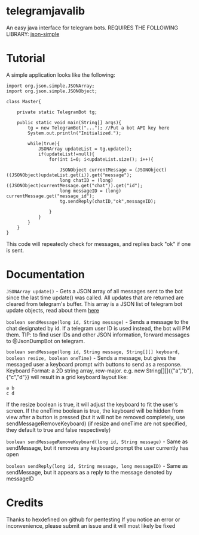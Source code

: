 # telegramjavalib
An easy java interface for telegram bots.
REQUIRES THE FOLLOWING LIBRARY:
[json-simple](https://code.google.com/archive/p/json-simple/)

# Tutorial
A simple application looks like the following:
```
import org.json.simple.JSONArray;
import org.json.simple.JSONObject;

class Master{
	
	private static TelegramBot tg;
	
	public static void main(String[] args){
		tg = new TelegramBot("..."); //Put a bot API key here
		System.out.println("Initialized.");
		
		while(true){
			JSONArray updateList = tg.update();
			if(updateList!=null){
				for(int i=0; i<updateList.size(); i++){
					
					JSONObject currentMessage = (JSONObject) ((JSONObject)updateList.get(i)).get("message");
					long chatID = (long) ((JSONObject)currentMessage.get("chat")).get("id");
					long messageID = (long) currentMessage.get("message_id");
					tg.sendReply(chatID,"ok",messageID);
					
				}
			}
		}
	}
}
```
This code will repeatedly check for messages, and replies back "ok" if one is sent.

# Documentation

`JSONArray update()` - Gets a JSON array of all messages sent to the bot since the last time update() was called. All updates that are returned are cleared from telegram's buffer.
This array is a JSON list of telegram bot update objects, read about them [here](https://core.telegram.org/bots/api#update)

`boolean sendMessage(long id, String message)` - Sends a message to the chat designated by id. If a telegram user ID is used instead, the bot will PM them.
TIP: to find user IDs and other JSON information, forward messages to @JsonDumpBot on telegram.

`boolean sendMessage(long id, String message, String[][] keyboard, boolean resize, boolean oneTime)` - Sends a message, but gives the messaged user a keyboard prompt with buttons to send as a response.
Keyboard Format: a 2D string array, row-major. e.g. new String[][]{{"a","b"},{"c","d"}} will result in a grid keyboard layout like:
```
a b
c d
```
If the resize boolean is true, it will adjust the keyboard to fit the user's screen. If the oneTime boolean is true, the keyboard will be hidden from view after a button is pressed (but it will not be removed completely, use sendMessageRemoveKeyboard)
(if resize and oneTime are not specified, they default to true and false respectively)

`boolean sendMessageRemoveKeyboard(long id, String message)` - Same as sendMessage, but it removes any keyboard prompt the user currently has open

`boolean sendReply(long id, String message, long messageID)` - Same as sendMessage, but it appears as a reply to the message denoted by messageID

# Credits
Thanks to hexdefined on github for pentesting
If you notice an error or inconvenience, please submit an issue and it will most likely be fixed
